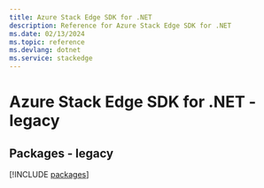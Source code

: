 ```yaml
---
title: Azure Stack Edge SDK for .NET
description: Reference for Azure Stack Edge SDK for .NET
ms.date: 02/13/2024
ms.topic: reference
ms.devlang: dotnet
ms.service: stackedge
---
```

# Azure Stack Edge SDK for .NET - legacy
## Packages - legacy
[!INCLUDE [packages](stack-edge-index.md)]